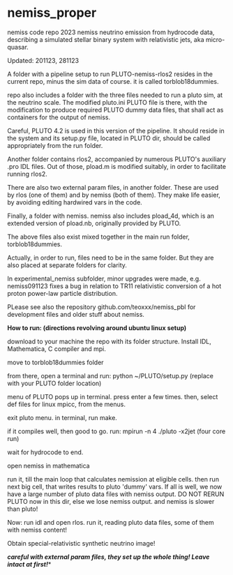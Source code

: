 # nemiss_proper
nemiss code repo 2023
nemiss neutrino emission from hydrocode data, describing a simulated stellar binary system with relativistic jets, aka micro-quasar.

Updated: 201123, 281123

A folder with a pipeline setup to run PLUTO-nemiss-rlos2 resides in the current repo, minus the sim data of course. it is called torblob18dummies.

repo also includes a folder with the three files needed to run a pluto sim, at the neutrino scale. The modified pluto.ini PLUTO file is there, with the modification to produce required PLUTO dummy data files, that shall act as containers for the output of nemiss.

Careful, PLUTO 4.2 is used in this version of the pipeline. It should reside in the system and its setup.py file, located in PLUTO dir, should be called appropriately from the run folder. 

Another folder contains rlos2, accompanied by numerous PLUTO's auxiliary .pro IDL files. Out of those, pload.m is modified suitably, in order to facilitate running rlos2.

There are also two external param files, in another folder. These are used by rlos (one of them) and by nemiss (both of them). They make life easier, by avoiding editing hardwired vars in the code. 

Finally, a folder with nemiss. nemiss also includes pload_4d, which is an extended version of pload.nb, originally provided by PLUTO. 

The above files also exist mixed together in the main run folder, torblob18dummies. 

Actually, in order to run,  files need to be in the same folder. But they are also placed at separate folders for clarity.

In experimental_nemiss subfolder, minor upgrades were made, e.g. nemiss091123 fixes a bug in relation to TR11 relativistic conversion of a hot proton power-law particle distribution.

PLease see also the repository github.com/teoxxx/nemiss_pbl for development files and older stuff about nemiss.

****How to run: (directions revolving around ubuntu linux setup)****

download to your machine the repo with its folder structure. Install IDL, Mathematica, C compiler and mpi.

move to torblob18dummies folder

from there, open a terminal and run: python ~/PLUTO/setup.py (replace with your PLUTO folder location)

menu of PLUTO pops up in terminal. press enter a few times. then, select def files for linux mpicc, from the menus.

exit pluto menu. in terminal, run make. 

if it compiles well, then good to go. run: mpirun -n 4 ./pluto -x2jet (four core run)

wait for hydrocode to end.

open nemiss in mathematica

run it, till the main loop that calculates nemission at eligible cells. then run next big cell, that writes results to pluto 'dummy' vars.  If all is well, we now have a large number of pluto data files with nemiss output. DO NOT RERUN PLUTO now in this dir, else we lose nemiss output. and nemiss is slower than pluto!

Now: run idl and open rlos. run it, reading pluto data files, some of them with nemiss content! 

Obtain special-relativistic synthetic neutrino image! 

***careful with external param files, they set up the whole thing! Leave intact at first!****









